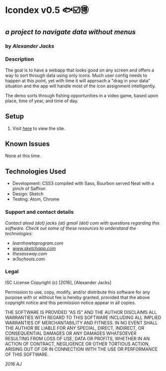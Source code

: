 
# Icondex v0.5 :fish::ballot_box_with_check::ideograph_advantage:
## _a project to navigate data without menus_
### by _Alexander Jacks_

<!-- ![screenshot](/img/screenshot.png) -->
### Description
The goal is to have a webapp that looks good on any screen and offers a way to sort through data using only icons. Much user config needs to happen at this point, yet with time it will approach a "drag in your data" situation and the app will handle most of the icon assignment intelligently.

The demo sorts through fishing opportunities in a video game, based upon place, time of year, and time of day.

## Setup
1. Visit [here](https://adjectival.github.io/icondex/) to view the site.

## Known Issues
None at this time.

## Technologies Used
- Development: CSS3 compiled with Sass, Bourbon served Neat with a pinch of Saffron
- Design: Sketch
- Testing: Atom, Chrome

### Support and contact details
_Contact alexd (dot) jacks (at) gmail (dot) com with questions regarding this software.
Check out some of these resources to understand the technologies:_
- _learnhowtoprogram.com_
- _www.sketchapp.com_
- _thesassway.com_
- _w3schools.com_

### Legal
ISC License
Copyright (c) [2016], [Alexander Jacks]

Permission to use, copy, modify, and/or distribute this software for any purpose with or without fee is hereby granted, provided that the above copyright notice and this permission notice appear in all copies.

THE SOFTWARE IS PROVIDED "AS IS" AND THE AUTHOR DISCLAIMS ALL WARRANTIES WITH REGARD TO THIS SOFTWARE INCLUDING ALL IMPLIED WARRANTIES OF MERCHANTABILITY AND FITNESS. IN NO EVENT SHALL THE AUTHOR BE LIABLE FOR ANY SPECIAL, DIRECT, INDIRECT, OR CONSEQUENTIAL DAMAGES OR ANY DAMAGES WHATSOEVER RESULTING FROM LOSS OF USE, DATA OR PROFITS, WHETHER IN AN ACTION OF CONTRACT, NEGLIGENCE OR OTHER TORTIOUS ACTION, ARISING OUT OF OR IN CONNECTION WITH THE USE OR PERFORMANCE OF THIS SOFTWARE.

*2016 AJ*
